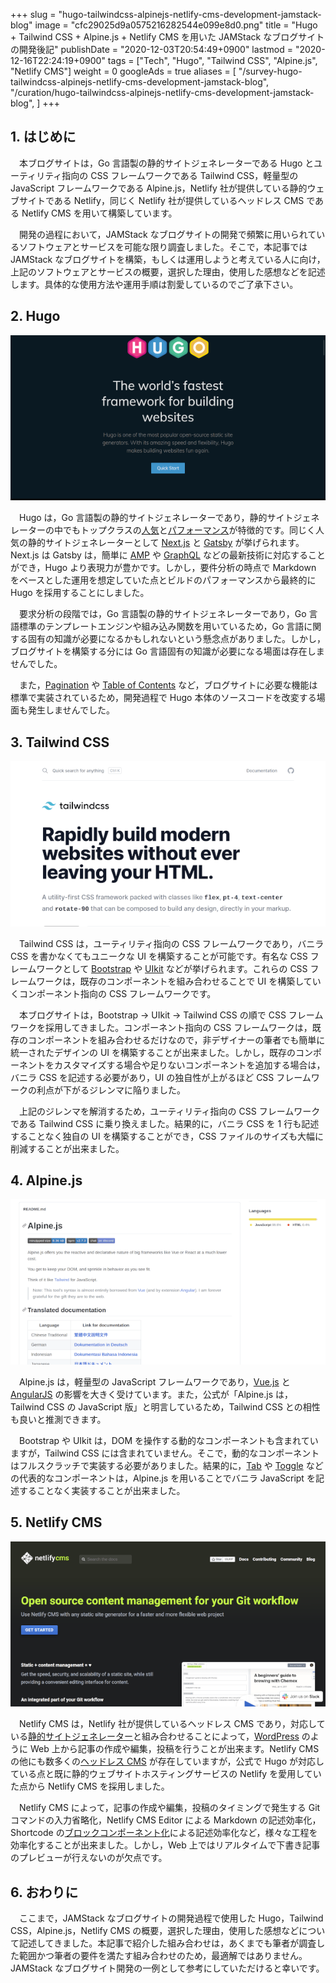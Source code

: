 +++
slug = "hugo-tailwindcss-alpinejs-netlify-cms-development-jamstack-blog"
image = "cfc29025d9a0575216282544e099e8d0.png"
title = "Hugo + Tailwind CSS + Alpine.js + Netlify CMS を用いた JAMStack なブログサイトの開発後記"
publishDate = "2020-12-03T20:54:49+0900"
lastmod = "2020-12-16T22:24:19+0900"
tags = ["Tech", "Hugo", "Tailwind CSS", "Alpine.js", "Netlify CMS"]
weight = 0
googleAds = true
aliases = [
  "/survey-hugo-tailwindcss-alpinejs-netlify-cms-development-jamstack-blog",
  "/curation/hugo-tailwindcss-alpinejs-netlify-cms-development-jamstack-blog",
]
+++

## 1. はじめに

　本ブログサイトは，Go 言語製の静的サイトジェネレーターである Hugo とユーティリティ指向の CSS フレームワークである Tailwind CSS，軽量型の JavaScript フレームワークである Alpine.js，Netlify 社が提供している静的ウェブサイトである Netlify，同じく Netlify 社が提供しているヘッドレス CMS である Netlify CMS を用いて構築しています。

　開発の過程において，JAMStack なブログサイトの開発で頻繁に用いられているソフトウェアとサービスを可能な限り調査しました。そこで，本記事では JAMStack なブログサイトを構築，もしくは運用しようと考えている人に向け，上記のソフトウェアとサービスの概要，選択した理由，使用した感想などを記述します。具体的な使用方法や運用手順は割愛しているのでご了承下さい。

## 2. Hugo

[![Hugo](95a8716b0089229bb8afced7b37a656c.png)](https://gohugo.io/)

　Hugo は，Go 言語製の静的サイトジェネレーターであり，静的サイトジェネレーターの中でもトップクラスの[人気](https://jamstack.org/generators/)と[パフォーマンス](https://qiita.com/tnzk/items/4863e2c559f6b71b72e0#%E6%A4%9C%E8%A8%BC%E7%B5%90%E6%9E%9C)が特徴的です。同じく人気の静的サイトジェネレーターとして [Next.js](https://nextjs.org/) と [Gatsby](http://gatsbyjs.org/) が挙げられます。Next.js は Gatsby は，簡単に [AMP](https://developers.google.com/amp) や [GraphQL](https://graphql.org/) などの最新技術に対応することができ，Hugo より表現力が豊かです。しかし，要件分析の時点で Markdown をベースとした運用を想定していた点とビルドのパフォーマンスから最終的に Hugo を採用することにしました。

　要求分析の段階では，Go 言語製の静的サイトジェネレーターであり，Go 言語標準のテンプレートエンジンや組み込み関数を用いているため，Go 言語に関する固有の知識が必要になるかもしれないという懸念点がありました。しかし，ブログサイトを構築する分には Go 言語固有の知識が必要になる場面は存在しませんでした。

　また，[Pagination](https://gohugo.io/templates/pagination/) や [Table of Contents](https://gohugo.io/content-management/toc/) など，ブログサイトに必要な機能は標準で実装されているため，開発過程で Hugo 本体のソースコードを改変する場面も発生しませんでした。

## 3. Tailwind CSS

[![Tailwind CSS](a1f75b55d405d9ac433e2983077071a0.png)](https://tailwindcss.com/)

　Tailwind CSS は，ユーティリティ指向の CSS フレームワークであり，バニラ CSS を書かなくてもユニークな UI を構築することが可能です。有名な CSS フレームワークとして [Bootstrap](https://getbootstrap.com/) や [UIkit](https://getuikit.com/) などが挙げられます。これらの CSS フレームワークは，既存のコンポーネントを組み合わせることで UI を構築していくコンポーネント指向の CSS フレームワークです。

　本ブログサイトは，Bootstrap → UIkit → Tailwind CSS の順で CSS フレームワークを採用してきました。コンポーネント指向の CSS フレームワークは，既存のコンポーネントを組み合わせるだけなので，非デザイナーの筆者でも簡単に統一されたデザインの UI を構築することが出来ました。しかし，既存のコンポーネントをカスタマイズする場合や足りないコンポーネントを追加する場合は，バニラ CSS を記述する必要があり，UI の独自性が上がるほど CSS フレームワークの利点が下がるジレンマに陥りました。

　上記のジレンマを解消するため，ユーティリティ指向の CSS フレームワークである Tailwind CSS に乗り換えました。結果的に，バニラ CSS を 1 行も記述することなく独自の UI を構築することができ，CSS ファイルのサイズも大幅に削減することが出来ました。

## 4. Alpine.js

[![Alpine.js](1882fd943d136ffe66c49cb5d6a3eb70.png)](https://github.com/alpinejs/alpine)

　Alpine.js は，軽量型の JavaScript フレームワークであり，[Vue.js](https://vuejs.org/) と [AngularJS](https://angularjs.org/) の影響を大きく受けています。また，公式が「Alpine.js は，Tailwind CSS の JavaScript 版」と明言しているため，Tailwind CSS との相性も良いと推測できます。

　Bootstrap や UIkit は，DOM を操作する動的なコンポーネントも含まれていますが，Tailwind CSS には含まれていません。そこで，動的なコンポーネントはフルスクラッチで実装する必要がありました。結果的に，[Tab](https://getuikit.com/docs/tab) や [Toggle](https://getuikit.com/docs/toggle#toggle) などの代表的なコンポーネントは，Alpine.js を用いることでバニラ JavaScript を記述することなく実装することが出来ました。

## 5. Netlify CMS

[![Netlify CMS](bcc35f2c28064277c42b4f60a0b988e8.png)](https://www.netlifycms.org/)

　Netlify CMS は，Netlify 社が提供しているヘッドレス CMS であり，対応している[静的サイトジェネレーター](https://www.netlifycms.org/docs/start-with-a-template/)と組み合わせることによって，[WordPress](https://wordpress.org/) のように Web 上から記事の作成や編集，投稿を行うことが出来ます。Netlify CMS の他にも数多くの[ヘッドレス CMS](https://jamstack.org/headless-cms/) が存在していますが，公式で Hugo が対応している点と既に静的ウェブサイトホスティングサービスの Netlify を愛用していた点から Netlify CMS を採用しました。

　Netlify CMS によって，記事の作成や編集，投稿のタイミングで発生する Git コマンドの入力省略化，Netlify CMS Editor による Markdown の記述効率化，Shortcode の[ブロックコンポーネント化](https://www.netlifycms.org/docs/hugo/#using-hugo-shortcodes-in-the-markdown-editor)による記述効率化など，様々な工程を効率化することが出来ました。しかし，Web 上ではリアルタイムで下書き記事のプレビューが行えないのが欠点です。

## 6. おわりに

　ここまで，JAMStack なブログサイトの開発過程で使用した Hugo，Tailwind CSS，Alpine.js，Netlify CMS の概要，選択した理由，使用した感想などについて記述してきました。本記事で紹介した組み合わせは，あくまでも筆者が調査した範囲かつ筆者の要件を満たす組み合わせのため，最適解ではありません。JAMStack なブログサイト開発の一例として参考にしていただけると幸いです。